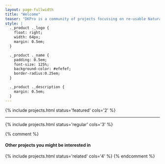 ```yaml
---
layout: page-fullwidth
title: "Welcome"
teaser: "DKPro is a community of projects focussing on re-usable Natural Language Processing software."
style: |
  ._product ._logo {
    float: right;
    width: 64px;
    margin: 0.5em;
  }

  ._product ._name {
    padding: 0.5em;
    font-size: 125%;
    background-color: #efefef;
    border-radius:0.25em;
  }

  ._product ._description {
    margin: 0.5em;
  }
---
```


{% include projects.html status='featured' cols='2' %}

----

{% include projects.html status='regular' cols='3' %}

{% comment %}
#### Other projects you might be interested in

{% include projects.html status='related' cols='4' %}
{% endcomment %}
